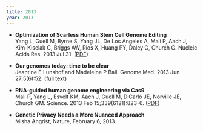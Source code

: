 ```yaml
---
title: 2013
year: 2013
---
```


*   **Optimization of Scarless Human Stem Cell Genome Editing**<br>
    Yang L, Guell M, Byrne S, Yang JL, De Los Angeles A, Mali P, Aach J, Kim-Kiselak C, Briggs AW, Rios X, Huang PY, Daley G, Church G. Nucleic Acids Res. 2013 Jul 31\. ([PDF](http://nar.oxfordjournals.org/content/early/2013/07/31/nar.gkt555.full.pdf))
*   **Our genomes today: time to be clear**<br>
    Jeantine E Lunshof and Madeleine P Ball. Genome Med. 2013 Jun 27;5(6):52\. ([full text](http://www.ncbi.nlm.nih.gov/pmc/articles/PMC3706891/))

*   **RNA-guided human genome engineering via Cas9**<br>
    Mali P, Yang L, Esvelt KM, Aach J, Guell M, DiCarlo JE, Norville JE, Church GM. Science. 2013 Feb 15;339(6121):823-6\. ([PDF](http://arep.med.harvard.edu/pdf/Mali_Sci_12.pdf))

*   **Genetic Privacy Needs a More Nuanced Approach**<br>
    Misha Angrist, Nature, February 6, 2013.
